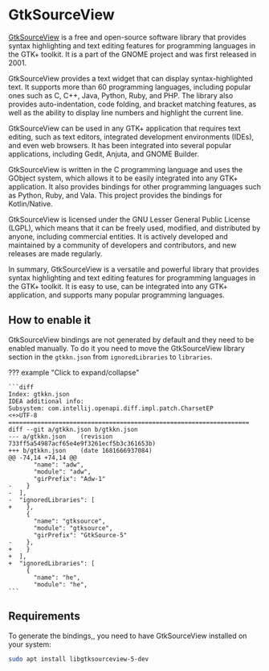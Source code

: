 # GtkSourceView

[GtkSourceView](https://wiki.gnome.org/Projects/GtkSourceView) is a free and open-source software library that provides
syntax highlighting and text editing features for programming languages in the GTK+ toolkit. It is a part of the GNOME
project and was first released in 2001.

GtkSourceView provides a text widget that can display syntax-highlighted text. It supports more than 60 programming
languages, including popular ones such as C, C++, Java, Python, Ruby, and PHP. The library also provides
auto-indentation, code folding, and bracket matching features, as well as the ability to display line numbers and
highlight the current line.

GtkSourceView can be used in any GTK+ application that requires text editing, such as text editors, integrated
development environments (IDEs), and even web browsers. It has been integrated into several popular applications,
including Gedit, Anjuta, and GNOME Builder.

GtkSourceView is written in the C programming language and uses the GObject system, which allows it to be easily
integrated into any GTK+ application. It also provides bindings for other programming languages such as Python, Ruby,
and Vala. This project provides the bindings for Kotlin/Native.

GtkSourceView is licensed under the GNU Lesser General Public License (LGPL), which means that it can be freely used,
modified, and distributed by anyone, including commercial entities. It is actively developed and maintained by a
community of developers and contributors, and new releases are made regularly.

In summary, GtkSourceView is a versatile and powerful library that provides syntax highlighting and text editing
features for programming languages in the GTK+ toolkit. It is easy to use, can be integrated into any GTK+ application,
and supports many popular programming languages.

## How to enable it

GtkSourceView bindings are not generated by default and they need to be enabled manually. To do it you need to move
the GtkSourceView library section in the `gtkkn.json` from `ignoredLibraries` to `libraries`.

??? example "Click to expand/collapse"

    ```diff
    Index: gtkkn.json
    IDEA additional info:
    Subsystem: com.intellij.openapi.diff.impl.patch.CharsetEP
    <+>UTF-8
    ===================================================================
    diff --git a/gtkkn.json b/gtkkn.json
    --- a/gtkkn.json	(revision 733ff5a54987acf65e4e9f3261ecf5b3c361653b)
    +++ b/gtkkn.json	(date 1681666937084)
    @@ -74,14 +74,14 @@
           "name": "adw",
           "module": "adw",
           "girPrefix": "Adw-1"
    -    }
    -  ],
    -  "ignoredLibraries": [
    +    },
         {
           "name": "gtksource",
           "module": "gtksource",
           "girPrefix": "GtkSource-5"
    -    },
    +    }
    +  ],
    +  "ignoredLibraries": [
         {
           "name": "he",
           "module": "he",
    ```

## Requirements

To generate the bindings,, you need to have GtkSourceView installed on your system:

```bash
sudo apt install libgtksourceview-5-dev
```
